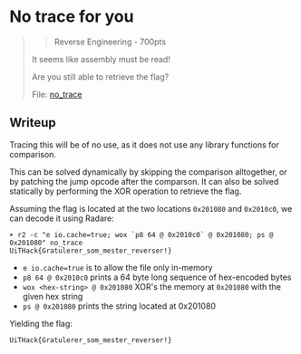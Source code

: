 # No trace for you

> > Reverse Engineering - 700pts
> 
> It seems like assembly must be read!
> 
> Are you still able to retrieve the flag?
> 
> File: [no_trace](./no_trace)

## Writeup

Tracing this will be of no use, as it does  not use any library functions for comparison.

This can be solved dynamically by skipping the comparison alltogether, or by patching the jump opcode after the comparson.
It can also be solved statically by performing the XOR operation to retrieve the flag.

Assuming the flag is located at the two locations `0x201080` and `0x2010c0`, we can decode it using Radare:

```
➤ r2 -c "e io.cache=true; wox `p8 64 @ 0x2010c0` @ 0x201080; ps @ 0x201080" no_trace
UiTHack{Gratulerer_som_mester_reverser!}
```

- `e io.cache=true` is to allow the file only in-memory
- `p8 64 @ 0x2010c0` prints a 64 byte long sequence of hex-encoded bytes
- `wox <hex-string> @ 0x201080` XOR's the memory at `0x201080` with the given hex string
- `ps @ 0x201080` prints the string located at 0x201080

Yielding the flag:

`UiTHack{Gratulerer_som_mester_reverser!}`
